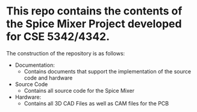 # This repo contains the contents of the Spice Mixer Project developed for CSE 5342/4342.


The construction of the repository is as follows:

- Documentation:
	- Contains documents that support the implementation of the source code and hardware
- Source Code
	- Contains all source code for the Spice Mixer
- Hardware:
	- Contains all 3D CAD Files as well as CAM files for the PCB
